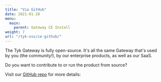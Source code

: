 ```yaml
---
title: "Via GitHub"
date: 2021-01-20
menu:
  main:
    parent: Gateway CE Install
weight: 7
url: "/tyk-oss/ce-github/"
---
```


The Tyk Gateway is fully open-source.  It's all the same Gateway that's used by you (the community!), by our enterprise products, as well as our SaaS.

Do you want to contribute to or run the product from source?

Visit our [GitHub repo](https://github.com/TykTechnologies/tyk) for more details:


